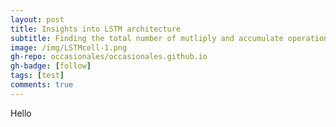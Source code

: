 ```yaml
---
layout: post
title: Insights into LSTM architecture
subtitle: Finding the total number of mutliply and accumulate operations
image: /img/LSTMcell-1.png
gh-repo: occasionales/occasionales.github.io
gh-badge: [follow]
tags: [test]
comments: true
---
```


Hello
